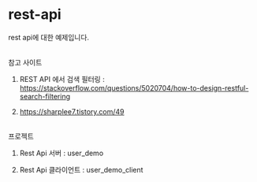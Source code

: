 # rest-api

rest api에 대한 예제입니다. <br><br>



참고 사이트

1. REST API 에서 검색 필터링 : https://stackoverflow.com/questions/5020704/how-to-design-restful-search-filtering

2. https://sharplee7.tistory.com/49 <br><br>



프로젝트

1. Rest Api 서버 : user_demo

2. Rest Api 클라이언트 : user_demo_client

